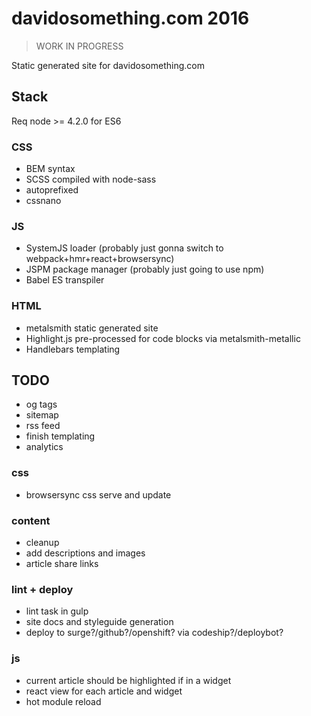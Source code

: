 # davidosomething.com 2016

> WORK IN PROGRESS

Static generated site for davidosomething.com

## Stack

Req node >= 4.2.0 for ES6

### CSS

- BEM syntax
- SCSS compiled with node-sass
- autoprefixed
- cssnano

### JS

- SystemJS loader (probably just gonna switch to webpack+hmr+react+browsersync)
- JSPM package manager (probably just going to use npm)
- Babel ES transpiler

### HTML

- metalsmith static generated site
- Highlight.js pre-processed for code blocks via metalsmith-metallic
- Handlebars templating

## TODO 

- og tags
- sitemap
- rss feed
- finish templating
- analytics

### css

- browsersync css serve and update

### content

- cleanup 
- add descriptions and images
- article share links

### lint + deploy

- lint task in gulp
- site docs and styleguide generation
- deploy to surge?/github?/openshift? via codeship?/deploybot?

### js

- current article should be highlighted if in a widget
- react view for each article and widget
- hot module reload

